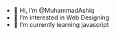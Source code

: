 - 👋 Hi, I’m @MuhammadAshiq
- 👀 I’m interested in Web Designing
- 🌱 I’m currently learning javascript

<!---
MuhammadAshiq64/MuhammadAshiq64 is a ✨ special ✨ repository because its `README.md` (this file) appears on your GitHub profile.
You can click the Preview link to take a look at your changes.
--->
